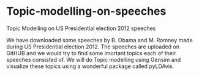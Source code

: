 # Topic-modelling-on-speeches
Topic Modelling on US Presidential election 2012 speeches

We have downloaded some speeches by B. Obama and M. Romney made during US Presidential election 2012. The speeches are uploaded on GitHUB and we would try to find some imortant topics each of their speeches consisted of. We will do Topic modelling using Gensim and visualize these topics using a wonderful package called pyLDAvis.

